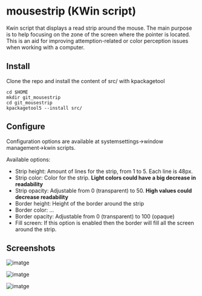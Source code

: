 # mousestrip (KWin script)
Kwin script that displays a read strip around the mouse.
The main purpose is to help focusing on the zone of the screen where the pointer is located. This is an aid for improving attemption-related or color perception issues when working with a computer.

## Install

Clone the repo and install the content of src/ with kpackagetool

```
cd $HOME
mkdir git_mousestrip
cd git_mousestrip
kpackagetool5 --install src/
````

## Configure

Configuration options are available at systemsettings->window management->kwin scripts.

Available options:

* Strip height: Amount of lines for the strip, from 1 to 5. Each line is 48px.
* Strip color: Color for the strip. **Light colors could have a big decrease in readability**
* Strip opacity: Adjustable from 0 (transparent) to 50. **High values could decrease readability**
* Border height: Height of the border around the strip
* Border color: ...
* Border opacity: Adjustable from 0 (transparent) to 100 (opaque)
* Fill screen: If this option is enabled then the border will fill all the screen around the strip.

## Screenshots

![imatge](https://github.com/juanma1980/mousestrip/assets/15210634/5cf118dd-b68a-47ae-9ad0-c70efd647b09)

![imatge](https://github.com/juanma1980/mousestrip/assets/15210634/9b832ac2-08e8-40e8-bee2-fd24c4f9aea0)

![imatge](https://github.com/juanma1980/mousestrip/assets/15210634/15ed19c6-890f-4120-96a7-25355b88339d)

